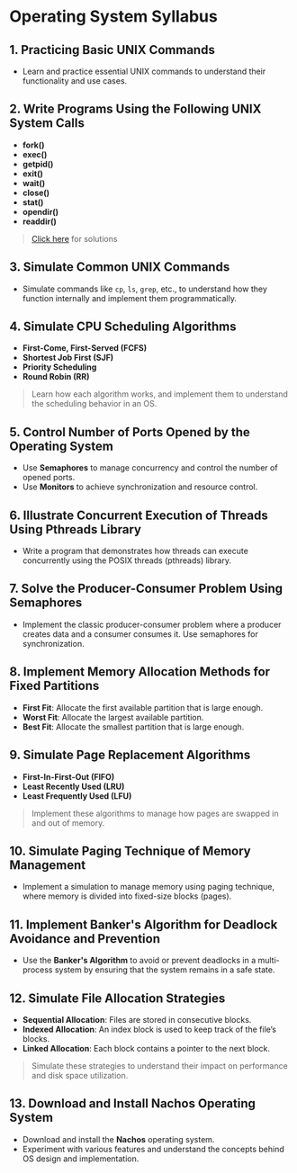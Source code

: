 # Operating System Syllabus

## 1. Practicing Basic UNIX Commands

- Learn and practice essential UNIX commands to understand their functionality and use cases.

## 2. Write Programs Using the Following UNIX System Calls

- **fork()**
- **exec()**
- **getpid()**
- **exit()**
- **wait()**
- **close()**
- **stat()**
- **opendir()**
- **readdir()**

> [Click here](./LAB%2002/Program1.c) for solutions

## 3. Simulate Common UNIX Commands

- Simulate commands like `cp`, `ls`, `grep`, etc., to understand how they function internally and implement them programmatically.

## 4. Simulate CPU Scheduling Algorithms

- **First-Come, First-Served (FCFS)**
- **Shortest Job First (SJF)**
- **Priority Scheduling**
- **Round Robin (RR)**

> Learn how each algorithm works, and implement them to understand the scheduling behavior in an OS.

## 5. Control Number of Ports Opened by the Operating System

- Use **Semaphores** to manage concurrency and control the number of opened ports.
- Use **Monitors** to achieve synchronization and resource control.

## 6. Illustrate Concurrent Execution of Threads Using Pthreads Library

- Write a program that demonstrates how threads can execute concurrently using the POSIX threads (pthreads) library.

## 7. Solve the Producer-Consumer Problem Using Semaphores

- Implement the classic producer-consumer problem where a producer creates data and a consumer consumes it. Use semaphores for synchronization.

## 8. Implement Memory Allocation Methods for Fixed Partitions

- **First Fit**: Allocate the first available partition that is large enough.
- **Worst Fit**: Allocate the largest available partition.
- **Best Fit**: Allocate the smallest partition that is large enough.

## 9. Simulate Page Replacement Algorithms

- **First-In-First-Out (FIFO)**
- **Least Recently Used (LRU)**
- **Least Frequently Used (LFU)**

> Implement these algorithms to manage how pages are swapped in and out of memory.

## 10. Simulate Paging Technique of Memory Management

- Implement a simulation to manage memory using paging technique, where memory is divided into fixed-size blocks (pages).

## 11. Implement Banker's Algorithm for Deadlock Avoidance and Prevention

- Use the **Banker's Algorithm** to avoid or prevent deadlocks in a multi-process system by ensuring that the system remains in a safe state.

## 12. Simulate File Allocation Strategies

- **Sequential Allocation**: Files are stored in consecutive blocks.
- **Indexed Allocation**: An index block is used to keep track of the file’s blocks.
- **Linked Allocation**: Each block contains a pointer to the next block.

> Simulate these strategies to understand their impact on performance and disk space utilization.

## 13. Download and Install Nachos Operating System

- Download and install the **Nachos** operating system.
- Experiment with various features and understand the concepts behind OS design and implementation.
